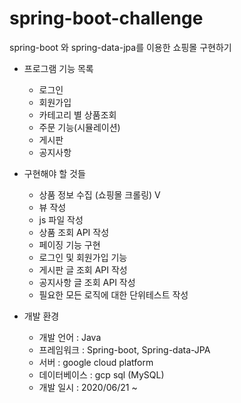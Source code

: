 # spring-boot-challenge
spring-boot 와 spring-data-jpa를 이용한 쇼핑몰 구현하기

+ 프로그램 기능 목록
  + 로그인
  + 회원가입
  + 카테고리 별 상품조회
  + 주문 기능(시뮬레이션)
  + 게시판
  + 공지사항

+ 구현해야 할 것들
  + 상품 정보 수집 (쇼핑몰 크롤링) V
  + 뷰 작성 
  + js 파일 작성
  + 상품 조회 API 작성
  + 페이징 기능 구현
  + 로그인 및 회원가입 기능
  + 게시판 글 조회 API 작성
  + 공지사항 글 조회 API 작성
  + 필요한 모든 로직에 대한 단위테스트 작성
  
+ 개발 환경
  + 개발 언어 : Java
  + 프레임워크 : Spring-boot, Spring-data-JPA
  + 서버 : google cloud platform
  + 데이터베이스 : gcp sql (MySQL)
  + 개발 일시 : 2020/06/21 ~
  
  
